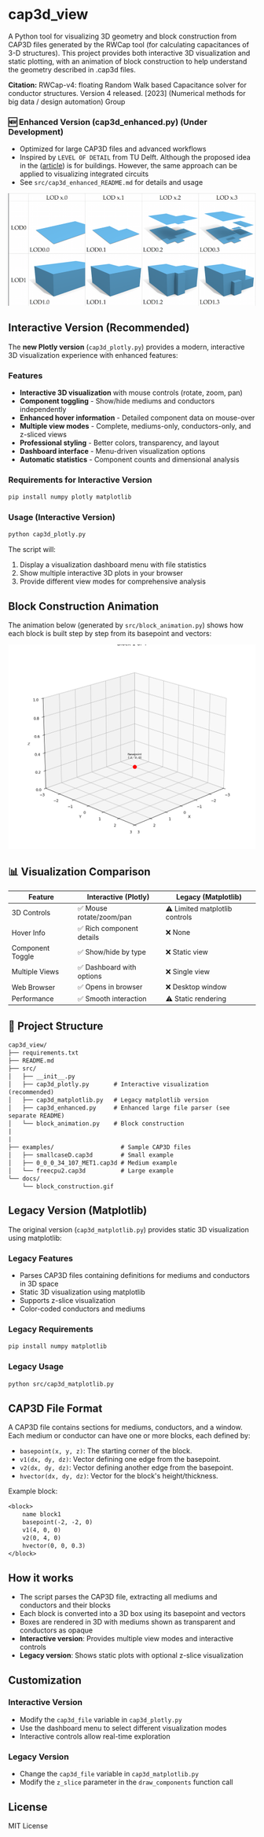 # cap3d_view

A Python tool for visualizing 3D geometry and block construction from CAP3D files generated by the RWCap tool (for calculating capacitances of 3-D structures). This project provides both interactive 3D visualization and static plotting, with an animation of block construction to help understand the geometry described in .cap3d files.

**Citation:**
RWCap-v4: floating Random Walk based Capacitance solver for conductor structures. Version 4 released. [2023] (Numerical methods for big data / design automation) Group

### 🆕 Enhanced Version (cap3d_enhanced.py) (Under Development)
- Optimized for large CAP3D files and advanced workflows
- Inspired by `LEVEL OF DETAIL` from TU Delft. Although the proposed idea in the ([article](https://osmbuildings.org/blog/2018-02-28_level_of_detail/)) is for buildings. However, the same approach can be applied to visualizing integrated circuits
- See `src/cap3d_enhanced_README.md` for details and usage


 ![LOD](docs/LOD.png)


## Interactive Version (Recommended)

The **new Plotly version** (`cap3d_plotly.py`) provides a modern, interactive 3D visualization experience with enhanced features:

### Features
- **Interactive 3D visualization** with mouse controls (rotate, zoom, pan)
- **Component toggling** - Show/hide mediums and conductors independently
- **Enhanced hover information** - Detailed component data on mouse-over
- **Multiple view modes** - Complete, mediums-only, conductors-only, and z-sliced views
- **Professional styling** - Better colors, transparency, and layout
- **Dashboard interface** - Menu-driven visualization options
- **Automatic statistics** - Component counts and dimensional analysis

### Requirements for Interactive Version
```bash
pip install numpy plotly matplotlib
```

### Usage (Interactive Version)
```bash
python cap3d_plotly.py
```

The script will:
1. Display a visualization dashboard menu with file statistics
2. Show multiple interactive 3D plots in your browser
3. Provide different view modes for comprehensive analysis

## Block Construction Animation
The animation below (generated by `src/block_animation.py`) shows how each block is built step by step from its basepoint and vectors:

![Block Construction Animation](docs/block_construction.gif)

## 📊 Visualization Comparison

| Feature | Interactive (Plotly) | Legacy (Matplotlib) |
|---------|---------------------|-------------------|
| 3D Controls | ✅ Mouse rotate/zoom/pan | ⚠️ Limited matplotlib controls |
| Hover Info | ✅ Rich component details | ❌ None |
| Component Toggle | ✅ Show/hide by type | ❌ Static view |
| Multiple Views | ✅ Dashboard with options | ❌ Single view |
| Web Browser | ✅ Opens in browser | ❌ Desktop window |
| Performance | ✅ Smooth interaction | ⚠️ Static rendering |

## 📂 Project Structure

```
cap3d_view/
├── requirements.txt          
├── README.md                  
├── src/                      
│   ├── __init__.py         
│   ├── cap3d_plotly.py       # Interactive visualization (recommended)
│   ├── cap3d_matplotlib.py   # Legacy matplotlib version
│   ├── cap3d_enhanced.py     # Enhanced large file parser (see separate README)
│   └── block_animation.py    # Block construction 
|
|
├── examples/                   # Sample CAP3D files
│   ├── smallcaseD.cap3d        # Small example
│   ├── 0_0_0_34_107_MET1.cap3d # Medium example  
│   └── freecpu2.cap3d          # Large example
└── docs/                      
    └── block_construction.gif 
```

## Legacy Version (Matplotlib)

The original version (`cap3d_matplotlib.py`) provides static 3D visualization using matplotlib:

### Legacy Features
- Parses CAP3D files containing definitions for mediums and conductors in 3D space
- Static 3D visualization using matplotlib
- Supports z-slice visualization
- Color-coded conductors and mediums

### Legacy Requirements
```bash
pip install numpy matplotlib
```

### Legacy Usage
```bash
python src/cap3d_matplotlib.py
```

## CAP3D File Format

A CAP3D file contains sections for mediums, conductors, and a window. Each medium or conductor can have one or more blocks, each defined by:

- `basepoint(x, y, z)`: The starting corner of the block.
- `v1(dx, dy, dz)`: Vector defining one edge from the basepoint.
- `v2(dx, dy, dz)`: Vector defining another edge from the basepoint.
- `hvector(dx, dy, dz)`: Vector for the block's height/thickness.

Example block:

```
<block>
    name block1
    basepoint(-2, -2, 0)
    v1(4, 0, 0)
    v2(0, 4, 0)
    hvector(0, 0, 0.3)
</block>
```

## How it works

- The script parses the CAP3D file, extracting all mediums and conductors and their blocks
- Each block is converted into a 3D box using its basepoint and vectors
- Boxes are rendered in 3D with mediums shown as transparent and conductors as opaque
- **Interactive version**: Provides multiple view modes and interactive controls
- **Legacy version**: Shows static plots with optional z-slice visualization

## Customization

### Interactive Version
- Modify the `cap3d_file` variable in `cap3d_plotly.py`
- Use the dashboard menu to select different visualization modes
- Interactive controls allow real-time exploration

### Legacy Version
- Change the `cap3d_file` variable in `cap3d_matplotlib.py`
- Modify the `z_slice` parameter in the `draw_components` function call

## License

MIT License
